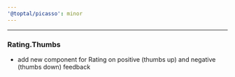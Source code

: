 ```yaml
---
'@toptal/picasso': minor
---
```


---
### Rating.Thumbs

- add new component for Rating on positive (thumbs up) and negative (thumbs down) feedback
